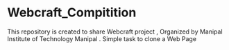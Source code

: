# Webcraft_Compitition
This repository is created to share Webcraft project , Organized by Manipal Institute of Technology Manipal . 
Simple task to clone a Web Page 
